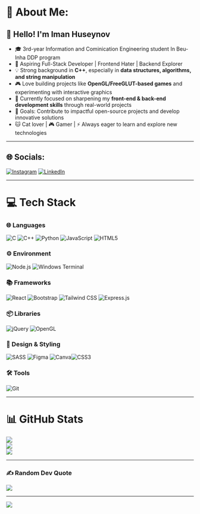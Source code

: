 # 💫 About Me:
## 👋 Hello! I'm Iman Huseynov  
- 🎓 3rd-year Information and Cominication Engineering student In Beu-Inha DDP program 
- 🚀 Aspiring Full-Stack Developer | Frontend Hater | Backend Explorer  
- 💡 Strong background in **C++**, especially in **data structures, algorithms, and string manipulation**  
- 🎮 Love building projects like **OpenGL/FreeGLUT-based games** and experimenting with interactive graphics  
- 🌱 Currently focused on sharpening my **front-end & back-end development skills** through real-world projects  
- 🎯 Goals: Contribute to impactful open-source projects and develop innovative solutions  
- 🐱 Cat lover | 🎮 Gamer | ⚡ Always eager to learn and explore new technologies  

---

## 🌐 Socials:
[![Instagram](https://img.shields.io/badge/Instagram-%23E4405F.svg?logo=Instagram&logoColor=white)](https://www.instagram.com/huseynofh06?igsh=MTc1MXQ0MmNhOHkzNw==) 
[![LinkedIn](https://img.shields.io/badge/LinkedIn-%230077B5.svg?logo=linkedin&logoColor=white)](https://www.linkedin.com/in/iman-hüseynov-630213327/)  

---

# 💻 Tech Stack

### 🌐 Languages
![C](https://img.shields.io/badge/c-%2300599C.svg?style=for-the-badge&logo=c&logoColor=white)  ![C++](https://img.shields.io/badge/c++-%2300599C.svg?style=for-the-badge&logo=c%2B%2B&logoColor=white)  ![Python](https://img.shields.io/badge/python-3670A0?style=for-the-badge&logo=python&logoColor=ffdd54)  ![JavaScript](https://img.shields.io/badge/javascript-%23323330.svg?style=for-the-badge&logo=javascript&logoColor=%23F7DF1E)  ![HTML5](https://img.shields.io/badge/html5-%23E34F26.svg?style=for-the-badge&logo=html5&logoColor=white) 


### ⚙️ Environment
![Node.js](https://img.shields.io/badge/Node.js-339933.svg?style=for-the-badge&logo=node.js&logoColor=white)   ![Windows Terminal](https://img.shields.io/badge/Windows%20Terminal-%234D4D4D.svg?style=for-the-badge&logo=windows-terminal&logoColor=white)  

### 📚 Frameworks
![React](https://img.shields.io/badge/React-61DAFB.svg?style=for-the-badge&logo=react&logoColor=black)   ![Bootstrap](https://img.shields.io/badge/bootstrap-%238511FA.svg?style=for-the-badge&logo=bootstrap&logoColor=white)   ![Tailwind CSS](https://img.shields.io/badge/Tailwind_CSS-38B2AC.svg?style=for-the-badge&logo=tailwind-css&logoColor=white)  ![Express.js](https://img.shields.io/badge/Express.js-000000.svg?style=for-the-badge&logo=express&logoColor=white)

### 📦 Libraries
![jQuery](https://img.shields.io/badge/jQuery-0769AD.svg?style=for-the-badge&logo=jquery&logoColor=white)   ![OpenGL](https://img.shields.io/badge/OpenGL-5586A4.svg?style=for-the-badge&logo=opengl&logoColor=white)  

### 🎨 Design & Styling
![SASS](https://img.shields.io/badge/SASS-hotpink.svg?style=for-the-badge&logo=SASS&logoColor=white)   ![Figma](https://img.shields.io/badge/Figma-F24E1E.svg?style=for-the-badge&logo=figma&logoColor=white)   ![Canva](https://img.shields.io/badge/Canva-%2300C4CC.svg?style=for-the-badge&logo=Canva&logoColor=white)![CSS3](https://img.shields.io/badge/css3-%231572B6.svg?style=for-the-badge&logo=css3&logoColor=white)    

### 🛠️ Tools
![Git](https://img.shields.io/badge/Git-F05032.svg?style=for-the-badge&logo=git&logoColor=white)  

---

# 📊 GitHub Stats
![](https://github-readme-stats.vercel.app/api?username=Iman060&theme=blue_navy&hide_border=true&include_all_commits=false&count_private=false)<br/>
![](https://github-readme-streak-stats.herokuapp.com/?user=Iman060&theme=blue_navy&hide_border=true)<br/>
![](https://github-readme-stats.vercel.app/api/top-langs/?username=Iman060&theme=blue_navy&hide_border=true&include_all_commits=false&count_private=false&layout=compact)  

---

### ✍️ Random Dev Quote
![](https://quotes-github-readme.vercel.app/api?type=horizontal&theme=radical)

---

[![](https://visitcount.itsvg.in/api?id=Iman060&icon=0&color=0)](https://visitcount.itsvg.in)

<!-- Proudly created with GPRM ( https://gprm.itsvg.in ) -->

